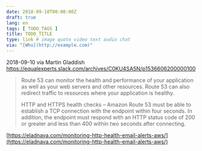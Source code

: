 ```yaml
---
date: 2018-09-10T00:00:00Z
draft: true
lang: en
tags: [ TODO_TAGS ]
title: TODO_TITLE
type: link # image quote video text audio chat
via: "[Who](http://example.com)"
---
```



2018-09-10 via Martin Gladdish
https://equalexperts.slack.com/archives/C0KU4SA5N/p1536606200000100

> Route 53 can monitor the health and performance of your application as well as your web servers and other resources. Route 53 can also redirect traffic to resources where your application is healthy.
>
> HTTP and HTTPS health checks – Amazon Route 53 must be able to establish a TCP connection with the endpoint within four seconds. In addition, the endpoint must respond with an HTTP status code of 200 or greater and less than 400 within two seconds after connecting.

[https://eladnava.com/monitoring-http-health-email-alerts-aws/](https://eladnava.com/monitoring-http-health-email-alerts-aws/)

